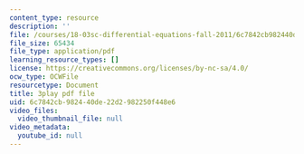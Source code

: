 ```yaml
---
content_type: resource
description: ''
file: /courses/18-03sc-differential-equations-fall-2011/6c7842cb982440de22d2982250f448e6_LbKKzMag5Rc.pdf
file_size: 65434
file_type: application/pdf
learning_resource_types: []
license: https://creativecommons.org/licenses/by-nc-sa/4.0/
ocw_type: OCWFile
resourcetype: Document
title: 3play pdf file
uid: 6c7842cb-9824-40de-22d2-982250f448e6
video_files:
  video_thumbnail_file: null
video_metadata:
  youtube_id: null
---
```

